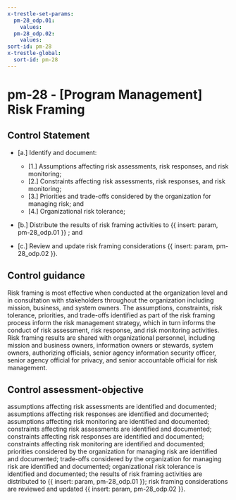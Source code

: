 ```yaml
---
x-trestle-set-params:
  pm-28_odp.01:
    values:
  pm-28_odp.02:
    values:
sort-id: pm-28
x-trestle-global:
  sort-id: pm-28
---
```


# pm-28 - \[Program Management\] Risk Framing

## Control Statement

- \[a.\] Identify and document:

  - \[1.\] Assumptions affecting risk assessments, risk responses, and risk monitoring;
  - \[2.\] Constraints affecting risk assessments, risk responses, and risk monitoring;
  - \[3.\] Priorities and trade-offs considered by the organization for managing risk; and
  - \[4.\] Organizational risk tolerance;

- \[b.\] Distribute the results of risk framing activities to {{ insert: param, pm-28_odp.01 }} ; and

- \[c.\] Review and update risk framing considerations {{ insert: param, pm-28_odp.02 }}.

## Control guidance

Risk framing is most effective when conducted at the organization level and in consultation with stakeholders throughout the organization including mission, business, and system owners. The assumptions, constraints, risk tolerance, priorities, and trade-offs identified as part of the risk framing process inform the risk management strategy, which in turn informs the conduct of risk assessment, risk response, and risk monitoring activities. Risk framing results are shared with organizational personnel, including mission and business owners, information owners or stewards, system owners, authorizing officials, senior agency information security officer, senior agency official for privacy, and senior accountable official for risk management.

## Control assessment-objective

assumptions affecting risk assessments are identified and documented;
assumptions affecting risk responses are identified and documented;
assumptions affecting risk monitoring are identified and documented;
constraints affecting risk assessments are identified and documented;
constraints affecting risk responses are identified and documented;
constraints affecting risk monitoring are identified and documented;
priorities considered by the organization for managing risk are identified and documented;
trade-offs considered by the organization for managing risk are identified and documented;
organizational risk tolerance is identified and documented;
the results of risk framing activities are distributed to {{ insert: param, pm-28_odp.01 }};
risk framing considerations are reviewed and updated {{ insert: param, pm-28_odp.02 }}.
